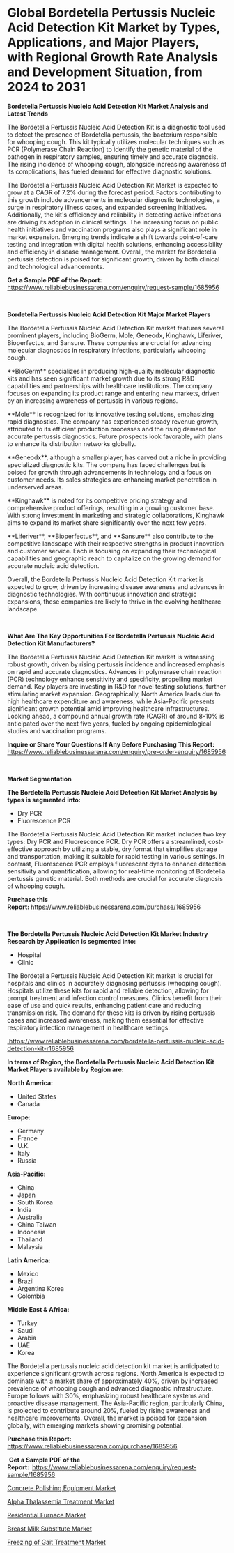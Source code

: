 <p><h1>Global Bordetella Pertussis Nucleic Acid Detection Kit Market by Types, Applications, and Major Players, with Regional Growth Rate Analysis and Development Situation, from 2024 to 2031</h1></p><p><strong>Bordetella Pertussis Nucleic Acid Detection Kit Market Analysis and Latest Trends</strong></p>
<p><p>The Bordetella Pertussis Nucleic Acid Detection Kit is a diagnostic tool used to detect the presence of Bordetella pertussis, the bacterium responsible for whooping cough. This kit typically utilizes molecular techniques such as PCR (Polymerase Chain Reaction) to identify the genetic material of the pathogen in respiratory samples, ensuring timely and accurate diagnosis. The rising incidence of whooping cough, alongside increasing awareness of its complications, has fueled demand for effective diagnostic solutions.</p><p>The Bordetella Pertussis Nucleic Acid Detection Kit Market is expected to grow at a CAGR of 7.2% during the forecast period. Factors contributing to this growth include advancements in molecular diagnostic technologies, a surge in respiratory illness cases, and expanded screening initiatives. Additionally, the kit's efficiency and reliability in detecting active infections are driving its adoption in clinical settings. The increasing focus on public health initiatives and vaccination programs also plays a significant role in market expansion. Emerging trends indicate a shift towards point-of-care testing and integration with digital health solutions, enhancing accessibility and efficiency in disease management. Overall, the market for Bordetella pertussis detection is poised for significant growth, driven by both clinical and technological advancements.</p></p>
<p><strong>Get a Sample PDF of the Report:&nbsp;</strong> <a href="https://www.reliablebusinessarena.com/enquiry/request-sample/1685956?utm_campaign=1766&utm_medium=2&utm_source=Github&utm_content=ia&utm_term=17122024&utm_id=bordetella-pertussis-nucleic-acid-detection-kit">https://www.reliablebusinessarena.com/enquiry/request-sample/1685956</a></p>
<p>&nbsp;</p>
<p><strong>Bordetella Pertussis Nucleic Acid Detection Kit Major Market Players</strong></p>
<p><p>The Bordetella Pertussis Nucleic Acid Detection Kit market features several prominent players, including BioGerm, Mole, Geneodx, Kinghawk, Liferiver, Bioperfectus, and Sansure. These companies are crucial for advancing molecular diagnostics in respiratory infections, particularly whooping cough.</p><p>**BioGerm** specializes in producing high-quality molecular diagnostic kits and has seen significant market growth due to its strong R&D capabilities and partnerships with healthcare institutions. The company focuses on expanding its product range and entering new markets, driven by an increasing awareness of pertussis in various regions.</p><p>**Mole** is recognized for its innovative testing solutions, emphasizing rapid diagnostics. The company has experienced steady revenue growth, attributed to its efficient production processes and the rising demand for accurate pertussis diagnostics. Future prospects look favorable, with plans to enhance its distribution networks globally.</p><p>**Geneodx**, although a smaller player, has carved out a niche in providing specialized diagnostic kits. The company has faced challenges but is poised for growth through advancements in technology and a focus on customer needs. Its sales strategies are enhancing market penetration in underserved areas.</p><p>**Kinghawk** is noted for its competitive pricing strategy and comprehensive product offerings, resulting in a growing customer base. With strong investment in marketing and strategic collaborations, Kinghawk aims to expand its market share significantly over the next few years.</p><p>**Liferiver**, **Bioperfectus**, and **Sansure** also contribute to the competitive landscape with their respective strengths in product innovation and customer service. Each is focusing on expanding their technological capabilities and geographic reach to capitalize on the growing demand for accurate nucleic acid detection.</p><p>Overall, the Bordetella Pertussis Nucleic Acid Detection Kit market is expected to grow, driven by increasing disease awareness and advances in diagnostic technologies. With continuous innovation and strategic expansions, these companies are likely to thrive in the evolving healthcare landscape.</p></p>
<p>&nbsp;</p>
<p><strong>What Are The Key Opportunities For Bordetella Pertussis Nucleic Acid Detection Kit Manufacturers?</strong></p>
<p><p>The Bordetella Pertussis Nucleic Acid Detection Kit market is witnessing robust growth, driven by rising pertussis incidence and increased emphasis on rapid and accurate diagnostics. Advances in polymerase chain reaction (PCR) technology enhance sensitivity and specificity, propelling market demand. Key players are investing in R&D for novel testing solutions, further stimulating market expansion. Geographically, North America leads due to high healthcare expenditure and awareness, while Asia-Pacific presents significant growth potential amid improving healthcare infrastructures. Looking ahead, a compound annual growth rate (CAGR) of around 8-10% is anticipated over the next five years, fueled by ongoing epidemiological studies and vaccination programs.</p></p>
<p><strong>Inquire or Share Your Questions If Any Before Purchasing This Report:</strong> <a href="https://www.reliablebusinessarena.com/enquiry/pre-order-enquiry/1685956?utm_campaign=1766&utm_medium=2&utm_source=Github&utm_content=ia&utm_term=17122024&utm_id=bordetella-pertussis-nucleic-acid-detection-kit">https://www.reliablebusinessarena.com/enquiry/pre-order-enquiry/1685956</a></p>
<p>&nbsp;</p>
<p><strong>Market Segmentation</strong></p>
<p><strong>The Bordetella Pertussis Nucleic Acid Detection Kit Market Analysis by types is segmented into:</strong></p>
<p><ul><li>Dry PCR</li><li>Fluorescence PCR</li></ul></p>
<p><p>The Bordetella Pertussis Nucleic Acid Detection Kit market includes two key types: Dry PCR and Fluorescence PCR. Dry PCR offers a streamlined, cost-effective approach by utilizing a stable, dry format that simplifies storage and transportation, making it suitable for rapid testing in various settings. In contrast, Fluorescence PCR employs fluorescent dyes to enhance detection sensitivity and quantification, allowing for real-time monitoring of Bordetella pertussis genetic material. Both methods are crucial for accurate diagnosis of whooping cough.</p></p>
<p><strong>Purchase this Report:&nbsp;</strong><a href="https://www.reliablebusinessarena.com/purchase/1685956?utm_campaign=1766&utm_medium=2&utm_source=Github&utm_content=ia&utm_term=17122024&utm_id=bordetella-pertussis-nucleic-acid-detection-kit">https://www.reliablebusinessarena.com/purchase/1685956</a></p>
<p>&nbsp;</p>
<p><strong>The Bordetella Pertussis Nucleic Acid Detection Kit Market Industry Research by Application is segmented into:</strong></p>
<p><ul><li>Hospital</li><li>Clinic</li></ul></p>
<p><p>The Bordetella Pertussis Nucleic Acid Detection Kit market is crucial for hospitals and clinics in accurately diagnosing pertussis (whooping cough). Hospitals utilize these kits for rapid and reliable detection, allowing for prompt treatment and infection control measures. Clinics benefit from their ease of use and quick results, enhancing patient care and reducing transmission risk. The demand for these kits is driven by rising pertussis cases and increased awareness, making them essential for effective respiratory infection management in healthcare settings.</p></p>
<p><a href="https://www.reliablebusinessarena.com/bordetella-pertussis-nucleic-acid-detection-kit-r1685956?utm_campaign=1766&utm_medium=2&utm_source=Github&utm_content=ia&utm_term=17122024&utm_id=bordetella-pertussis-nucleic-acid-detection-kit">&nbsp;https://www.reliablebusinessarena.com/bordetella-pertussis-nucleic-acid-detection-kit-r1685956</a></p>
<p><strong>In terms of Region, the Bordetella Pertussis Nucleic Acid Detection Kit Market Players available by Region are:</strong></p>
<p>
    <p> <strong> North America: </strong>
        <ul>
            <li>United States</li>
            <li>Canada</li>
        </ul>
        </p> 
    <p> <strong> Europe: </strong>
        <ul>
            <li>Germany</li>
            <li>France</li>
            <li>U.K.</li>
            <li>Italy</li>
            <li>Russia</li>
        </ul>
        </p> 
    <p> <strong> Asia-Pacific: </strong>
        <ul>
            <li>China</li>
            <li>Japan</li>
            <li>South Korea</li>
            <li>India</li>
            <li>Australia</li>
            <li>China Taiwan</li>
            <li>Indonesia</li>
            <li>Thailand</li>
            <li>Malaysia</li>
        </ul>
        </p> 
    <p> <strong> Latin America: </strong>
        <ul>
            <li>Mexico</li>
            <li>Brazil</li>
            <li>Argentina Korea</li>
            <li>Colombia</li>
        </ul>
        </p> 
    <p> <strong> Middle East & Africa: </strong>
        <ul>
            <li>Turkey</li>
            <li>Saudi</li>
            <li>Arabia</li>
            <li>UAE</li>
            <li>Korea</li>
        </ul>
    </p>
    </p>
<p><p>The Bordetella pertussis nucleic acid detection kit market is anticipated to experience significant growth across regions. North America is expected to dominate with a market share of approximately 40%, driven by increased prevalence of whooping cough and advanced diagnostic infrastructure. Europe follows with 30%, emphasizing robust healthcare systems and proactive disease management. The Asia-Pacific region, particularly China, is projected to contribute around 20%, fueled by rising awareness and healthcare improvements. Overall, the market is poised for expansion globally, with emerging markets showing promising potential.</p></p>
<p><strong>Purchase this Report: </strong><a href="https://www.reliablebusinessarena.com/purchase/1685956?utm_campaign=1766&utm_medium=2&utm_source=Github&utm_content=ia&utm_term=17122024&utm_id=bordetella-pertussis-nucleic-acid-detection-kit">https://www.reliablebusinessarena.com/purchase/1685956</a></p>
<p>&nbsp;<strong>Get a Sample PDF of the Report:&nbsp;&nbsp;</strong><a href="https://www.reliablebusinessarena.com/enquiry/request-sample/1685956?utm_campaign=1766&utm_medium=2&utm_source=Github&utm_content=ia&utm_term=17122024&utm_id=bordetella-pertussis-nucleic-acid-detection-kit">https://www.reliablebusinessarena.com/enquiry/request-sample/1685956</a></p>
<p><strong></strong></p>
<p><p><a href="https://www.linkedin.com/pulse/examining-concrete-polishing-equipment-market-analyzing-competitors-vhpjf?utm_campaign=1766&utm_medium=2&utm_source=Github&utm_content=ia&utm_term=17122024&utm_id=bordetella-pertussis-nucleic-acid-detection-kit">Concrete Polishing Equipment Market</a></p><p><a href="https://www.linkedin.com/pulse/alpha-thalassemia-treatment-industry-research-covering-multiple-x1wme?utm_campaign=1766&utm_medium=2&utm_source=Github&utm_content=ia&utm_term=17122024&utm_id=bordetella-pertussis-nucleic-acid-detection-kit">Alpha Thalassemia Treatment Market</a></p><p><a href="https://www.linkedin.com/pulse/residential-furnace-market-overview-2024-2031-projected-46-ynbnf?utm_campaign=1766&utm_medium=2&utm_source=Github&utm_content=ia&utm_term=17122024&utm_id=bordetella-pertussis-nucleic-acid-detection-kit">Residential Furnace Market</a></p><p><a href="https://www.linkedin.com/pulse/breast-milk-substitute-market-ecosystem-competitive-landscape-imgge?utm_campaign=1766&utm_medium=2&utm_source=Github&utm_content=ia&utm_term=17122024&utm_id=bordetella-pertussis-nucleic-acid-detection-kit">Breast Milk Substitute Market</a></p><p><a href="https://www.linkedin.com/pulse/industry-analysis-technological-advancements-freezing-gait-bamhf?utm_campaign=1766&utm_medium=2&utm_source=Github&utm_content=ia&utm_term=17122024&utm_id=bordetella-pertussis-nucleic-acid-detection-kit">Freezing of Gait Treatment Market</a></p></p>